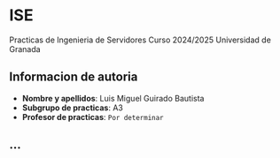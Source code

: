# ISE

Practicas de Ingenieria de Servidores
Curso 2024/2025
Universidad de Granada

## Informacion de autoria
- **Nombre y apellidos**: Luis Miguel Guirado Bautista
- **Subgrupo de practicas**: A3
- **Profesor de practicas**: `Por determinar`

## ...
